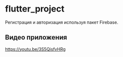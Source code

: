 # flutter_project

Регистрация и авторизация используя пакет Firebase.

## Видео приложения

https://youtu.be/3S5QisfvHRg
